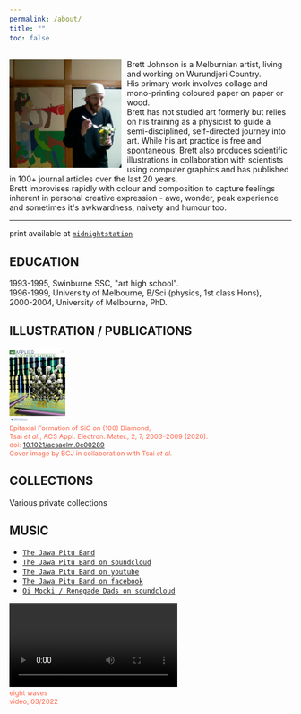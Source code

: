 ```yaml
---
permalink: /about/
title: ""
toc: false
---
```


<p>
<img src="/assets/images/moc_4.jpg" width="200" align="left" style="float:left; padding-right:10px">
Brett Johnson is a Melburnian artist, living and working on Wurundjeri Country.
<br /> His primary work involves collage and mono-printing coloured paper on paper or wood.
<br /> Brett has not studied art formerly but relies on his training as a physicist to guide a semi-disciplined, self-directed journey into art. While his art practice is free and spontaneous, Brett also produces scientific illustrations in collaboration with scientists using computer graphics and has published in 100+ journal articles over the last 20 years.
<br /> Brett improvises rapidly with colour and composition to capture feelings inherent in personal creative expression - awe, wonder, peak experience and sometimes it's awkwardness, naivety and humour too. 
<br /> 
</p>


---

print available at [`midnightstation`](https://midnightstation.com/collections/vendors?q=Brett%20Johnson)
 
 
 
## EDUCATION 
1993-1995, Swinburne SSC, "art high school".
<br /> 1996-1999, University of Melbourne, B/Sci (physics, 1st class Hons),
<br /> 2000-2004, University of Melbourne, PhD.


## ILLUSTRATION / PUBLICATIONS
<p style="color:Tomato;font-size:12px;">
<img src="/assets/images/ble/Test_cover.jpg" width="100" title="Are you K.O.?" >
<br />Epitaxial Formation of SiC on (100) Diamond, <br />
Tsai <em>et al.</em>, ACS Appl. Electron. Mater., 2, 7, 2003–2009 (2020).<br />
doi: <a href="https://doi.org/10.1021/acsaelm.0c00289">10.1021/acsaelm.0c00289</a>
<br /> Cover image by BCJ in collaboration with Tsai <em>et al.</em>
</p>

## COLLECTIONS
Various private collections 

## MUSIC 

- [`The Jawa Pitu Band`](http://www.jawapitu.com/)
- [`The Jawa Pitu Band on soundcloud`](https://soundcloud.com/jawapitu)
- [`The Jawa Pitu Band on youtube`](https://www.youtube.com/user/jawapitu)
- [`The Jawa Pitu Band on facebook`](https://www.facebook.com/jawapitu)
- [`Oi Mocki / Renegade Dads on soundcloud`](https://soundcloud.com/oi-mocki)



<p style="color:Tomato;font-size:12px;">
<video src="/assets/images/eightwaves.mp4" controls="controls" style="max-width: 730px;"></video>
<br />eight waves<br />video, 03/2022</p>

